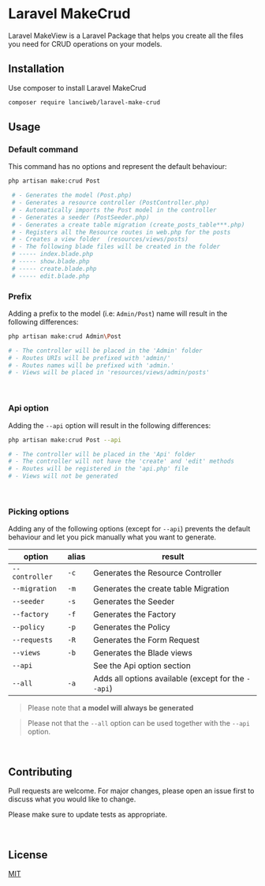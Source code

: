 # Laravel MakeCrud

Laravel MakeView is a Laravel Package that helps you create all the files you need for CRUD operations on your models.

## Installation

Use composer to install Laravel MakeCrud

```bash
composer require lanciweb/laravel-make-crud
```

## Usage

### Default command
This command has no options and represent the default behaviour:
```bash
php artisan make:crud Post

 # - Generates the model (Post.php)
 # - Generates a resource controller (PostController.php)
 # - Automatically imports the Post model in the controller
 # - Generates a seeder (PostSeeder.php)
 # - Generates a create table migration (create_posts_table***.php)
 # - Registers all the Resource routes in web.php for the posts
 # - Creates a view folder  (resources/views/posts)
 # - The following blade files will be created in the folder
 # ----- index.blade.php
 # ----- show.blade.php 
 # ----- create.blade.php 
 # ----- edit.blade.php
```

### Prefix
Adding a prefix to the model (i.e: `Admin/Post`) name will result in the following differences:
```bash 
php artisan make:crud Admin\Post

# - The controller will be placed in the 'Admin' folder
# - Routes URIs will be prefixed with 'admin/'
# - Routes names will be prefixed with 'admin.'
# - Views will be placed in 'resources/views/admin/posts'
```

<br>

### Api option
Adding the `--api` option will result in the following differences:
```bash
php artisan make:crud Post --api

# - The controller will be placed in the 'Api' folder
# - The controller will not have the 'create' and 'edit' methods
# - Routes will be registered in the 'api.php' file
# - Views will not be generated
```

<br>

### Picking options
Adding any of the following options (except for `--api`) prevents the default behaviour and let you pick manually what you want to generate.

option|alias|result
---|---|---
`--controller`|`-c`|Generates the Resource Controller
`--migration`|`-m`|Generates the create table Migration
`--seeder`|`-s`|Generates the Seeder
`--factory`|`-f`|Generates the Factory
`--policy`|`-p`|Generates the Policy
`--requests`|`-R`|Generates the Form Request
`--views`|`-b`|Generates the Blade views
`--api`||See the Api option section
`--all`|`-a`|Adds all options available (except for the `--api`)


> Please note that **a model will always be generated**

> Please not that the `--all` option can be used together with the `--api` option.

<br>

## Contributing

Pull requests are welcome. For major changes, please open an issue first
to discuss what you would like to change.

Please make sure to update tests as appropriate.

<br>

## License

[MIT](./LICENSE.md)
